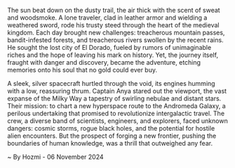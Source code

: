 
The sun beat down on the dusty trail, the air thick with the scent of sweat and woodsmoke. A lone traveler, clad in leather armor and wielding a weathered sword, rode his trusty steed through the heart of the medieval kingdom. Each day brought new challenges: treacherous mountain passes, bandit-infested forests, and treacherous rivers swollen by the recent rains. He sought the lost city of El Dorado, fueled by rumors of unimaginable riches and the hope of leaving his mark on history. Yet, the journey itself, fraught with danger and discovery, became the adventure, etching memories onto his soul that no gold could ever buy.

A sleek, silver spacecraft hurtled through the void, its engines humming with a low, reassuring thrum. Captain Anya stared out the viewport, the vast expanse of the Milky Way a tapestry of swirling nebulae and distant stars. Their mission: to chart a new hyperspace route to the Andromeda Galaxy, a perilous undertaking that promised to revolutionize intergalactic travel. The crew, a diverse band of scientists, engineers, and explorers, faced unknown dangers: cosmic storms, rogue black holes, and the potential for hostile alien encounters. But the prospect of forging a new frontier, pushing the boundaries of human knowledge, was a thrill that outweighed any fear. 

~ By Hozmi - 06 November 2024
